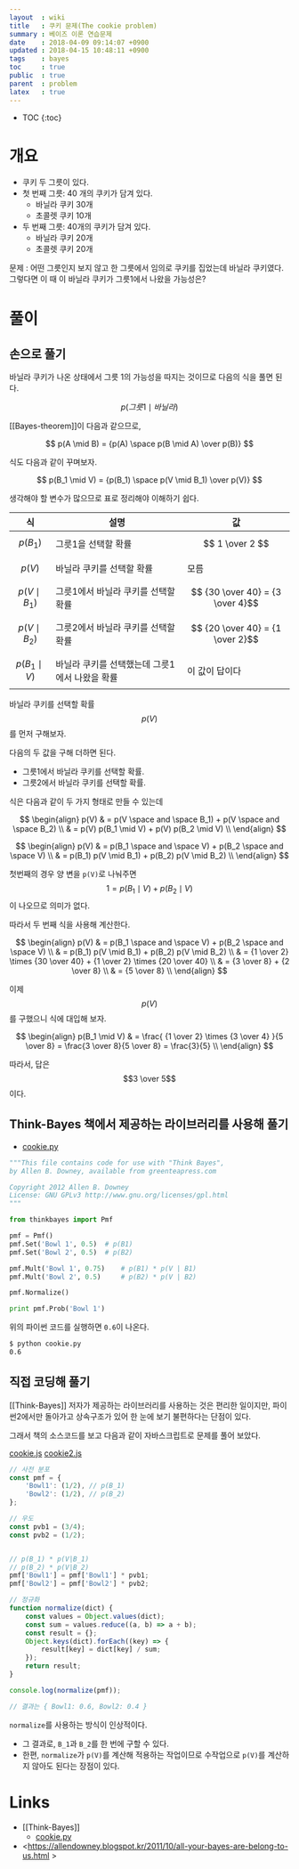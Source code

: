 ```yaml
---
layout  : wiki
title   : 쿠키 문제(The cookie problem)
summary : 베이즈 이론 연습문제
date    : 2018-04-09 09:14:07 +0900
updated : 2018-04-15 10:48:11 +0900
tags    : bayes
toc     : true
public  : true
parent  : problem
latex   : true
---
```

* TOC
{:toc}

# 개요

* 쿠키 두 그릇이 있다.
* 첫 번째 그릇: 40 개의 쿠키가 담겨 있다.
    * 바닐라 쿠키 30개
    * 초콜렛 쿠키 10개
* 두 번째 그릇: 40개의 쿠키가 담겨 있다.
    * 바닐라 쿠키 20개
    * 초콜렛 쿠키 20개

>
문제 : 어떤 그릇인지 보지 않고 한 그릇에서 임의로 쿠키를 집었는데 바닐라 쿠키였다.
그렇다면 이 때 이 바닐라 쿠키가 그릇1에서 나왔을 가능성은?

# 풀이

## 손으로 풀기

바닐라 쿠키가 나온 상태에서 그릇 1의 가능성을 따지는 것이므로 다음의 식을 풀면 된다.

$$ p( 그릇1 \mid 바닐라) $$

[[Bayes-theorem]]이 다음과 같으므로,

$$ p(A \mid B) = {p(A) \space p(B \mid A) \over p(B)} $$

식도 다음과 같이 꾸며보자.

$$ p(B_1 \mid V) = {p(B_1) \space p(V \mid B_1) \over p(V)} $$

생각해야 할 변수가 많으므로 표로 정리해야 이해하기 쉽다.

| 식                | 설명                                           | 값                               |
|-------------------|------------------------------------------------|----------------------------------|
| $$p(B_1)$$        | 그릇1을 선택할 확률                            | $$ 1 \over 2 $$                  |
| $$p(V)$$          | 바닐라 쿠키를 선택할 확률                      | 모름                             |
| $$p(V \mid B_1)$$ | 그릇1에서 바닐라 쿠키를 선택할 확률            | $$ {30 \over 40} = {3 \over 4}$$ |
| $$p(V \mid B_2)$$ | 그릇2에서 바닐라 쿠키를 선택할 확률            | $$ {20 \over 40} = {1 \over 2}$$ |
| $$p(B_1 \mid V)$$ | 바닐라 쿠키를 선택했는데 그릇1에서 나왔을 확률 | 이 값이 답이다                   |

바닐라 쿠키를 선택할 확률 $$p(V)$$를 먼저 구해보자.

다음의 두 값을 구해 더하면 된다.

* 그릇1에서 바닐라 쿠키를 선택할 확률.
* 그릇2에서 바닐라 쿠키를 선택할 확률.

식은 다음과 같이 두 가지 형태로 만들 수 있는데

$$
\begin{align}
p(V) & = p(V \space and \space B_1) + p(V \space and \space B_2) \\
    & = p(V) p(B_1 \mid V) + p(V) p(B_2 \mid V) \\
\end{align}
$$

$$
\begin{align}
p(V) & = p(B_1 \space and \space V) + p(B_2 \space and \space V) \\
    & = p(B_1) p(V \mid B_1) + p(B_2) p(V \mid B_2) \\
\end{align}
$$

첫번째의 경우 양 변을 `p(V)`로 나눠주면 $$ 1 = p(B_1 \mid V) + p(B_2 \mid V) $$ 이 나오므로 의미가 없다.

따라서 두 번째 식을 사용해 계산한다.

$$
\begin{align}
p(V) & = p(B_1 \space and \space V) + p(B_2 \space and \space V) \\
    & = p(B_1) p(V \mid B_1) + p(B_2) p(V \mid B_2) \\
    & = {1 \over 2} \times {30 \over 40} + {1 \over 2} \times {20 \over 40} \\
    & = {3 \over 8} + {2 \over 8} \\
    & = {5 \over 8} \\
\end{align}
$$

이제 $$p(V)$$를 구했으니 식에 대입해 보자.

$$
\begin{align}
p(B_1 \mid V) & = \frac{ {1 \over 2} \times {3 \over 4} }{5 \over 8} = \frac{3 \over 8}{5 \over 8} = \frac{3}{5} \\
\end{align}
$$

따라서, 답은 $$3 \over 5$$ 이다.

## Think-Bayes 책에서 제공하는 라이브러리를 사용해 풀기

* [cookie.py](https://github.com/AllenDowney/ThinkBayes/blob/master/code/cookie.py )

```python
"""This file contains code for use with "Think Bayes",
by Allen B. Downey, available from greenteapress.com

Copyright 2012 Allen B. Downey
License: GNU GPLv3 http://www.gnu.org/licenses/gpl.html
"""

from thinkbayes import Pmf

pmf = Pmf()
pmf.Set('Bowl 1', 0.5)  # p(B1)
pmf.Set('Bowl 2', 0.5)  # p(B2)

pmf.Mult('Bowl 1', 0.75)    # p(B1) * p(V | B1)
pmf.Mult('Bowl 2', 0.5)     # p(B2) * p(V | B2)

pmf.Normalize()

print pmf.Prob('Bowl 1')
```

위의 파이썬 코드를 실행하면 `0.6`이 나온다.

```bash
$ python cookie.py
0.6
```



## 직접 코딩해 풀기


[[Think-Bayes]] 저자가 제공하는 라이브러리를 사용하는 것은 편리한 일이지만,
파이썬2에서만 돌아가고 상속구조가 있어 한 눈에 보기 불편하다는 단점이 있다.

그래서 책의 소스코드를 보고 다음과 같이 자바스크립트로 문제를 풀어 보았다.

[cookie.js](https://github.com/johngrib/think-bayes-study/blob/master/cookie.js )
[cookie2.js](https://github.com/johngrib/think-bayes-study/blob/master/cookie2.js )

```javascript
// 사전 분포
const pmf = {
    'Bowl1': (1/2), // p(B_1)
    'Bowl2': (1/2), // p(B_2)
};

// 우도
const pvb1 = (3/4);
const pvb2 = (1/2);


// p(B_1) * p(V|B_1)
// p(B_2) * p(V|B_2)
pmf['Bowl1'] = pmf['Bowl1'] * pvb1;
pmf['Bowl2'] = pmf['Bowl2'] * pvb2;

// 정규화
function normalize(dict) {
    const values = Object.values(dict);
    const sum = values.reduce((a, b) => a + b);
    const result = {};
    Object.keys(dict).forEach((key) => {
        result[key] = dict[key] / sum;
    });
    return result;
}

console.log(normalize(pmf));

// 결과는 { Bowl1: 0.6, Bowl2: 0.4 }
```

`normalize`를 사용하는 방식이 인상적이다.

* 그 결과로, `B_1`과 `B_2`를 한 번에 구할 수 있다.
* 한편, `normalize`가 `p(V)`를 계산해 적용하는 작업이므로 수작업으로 `p(V)`를 계산하지 않아도 된다는 장점이 있다.


# Links

* [[Think-Bayes]]
    * [cookie.py](https://github.com/AllenDowney/ThinkBayes/blob/master/code/cookie.py )
* <https://allendowney.blogspot.kr/2011/10/all-your-bayes-are-belong-to-us.html >
